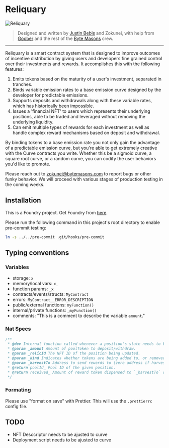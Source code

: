 # Reliquary

![Reliquary](header.png "Reliquary")

> Designed and written by [Justin Bebis](https://twitter.com/0xBebis_) and Zokunei, with help from [Goober](https://twitter.com/0xGoober) and the rest of the [Byte Masons](https://twitter.com/ByteMasons) crew.

---

Reliquary is a smart contract system that is designed to improve outcomes of incentive distribution by giving users and developers fine grained control over their investments and rewards. It accomplishes this with the following features:

1. Emits tokens based on the maturity of a user's investment, separated in tranches.
2. Binds variable emission rates to a base emission curve designed by the developer for predictable emissions.
3. Supports deposits and withdrawals along with these variable rates, which has historically been impossible.
4. Issues a 'financial NFT' to users which represents their underlying positions, able to be traded and leveraged without removing the underlying liquidity.
5. Can emit multiple types of rewards for each investment as well as handle complex reward mechanisms based on deposit and withdrawal.

By binding tokens to a base emission rate you not only gain the advantage of a predictable emission curve, but you're able
to get extremely creative with the Curve contracts you write. Whether this be a sigmoid curve, a square root curve, or a
random curve, you can codify the user behaviors you'd like to promote.

Please reach out to zokunei@bytemasons.com to report bugs or other funky behavior. We will proceed with various stages of production
testing in the coming weeks.

## Installation

This is a Foundry project. Get Foundry from [here](https://github.com/foundry-rs/foundry).

Please run the following command in this project's root directory to enable pre-commit testing:

```bash
ln -s ../../pre-commit .git/hooks/pre-commit
```

## Typing conventions

### Variables

-   storage: `x`
-   memory/local vars: `x_`
-   function params: `_x`
-   contracts/events/structs: `MyContract`
-   errors: `MyContract__ERROR_DESCRIPTION`
-   public/external functions: `myFunction()`
-   internal/private functions: `_myFunction()`
-   comments: "This is a comment to describe the variable `amount`."

### Nat Specs

```js
/**
 * @dev Internal function called whenever a position's state needs to be modified.
 * @param _amount Amount of poolToken to deposit/withdraw.
 * @param _relicId The NFT ID of the position being updated.
 * @param _kind Indicates whether tokens are being added to, or removed from, a pool.
 * @param _harvestTo Address to send rewards to (zero address if harvest should not be performed).
 * @return poolId_ Pool ID of the given position.
 * @return received_ Amount of reward token dispensed to `_harvestTo` on harvest.
 */
```

### Formating

Please use "format on save" with Prettier. This will use the `.prettierrc` config file.

## TODO

-   NFT Desccriptor needs to be ajusted to curve
-   Deployment script needs to be ajusted to curve
